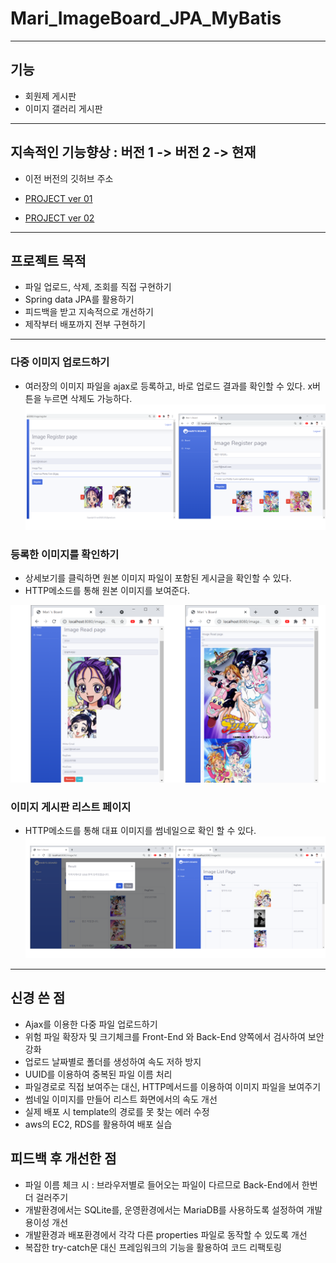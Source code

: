 # Mari_ImageBoard_JPA_MyBatis
***
## 기능
- 회원제 게시판
- 이미지 갤러리 게시판
***
## 지속적인 기능향상 : 버전 1 -> 버전 2 -> 현재
- 이전 버전의 깃허브 주소


- [PROJECT ver 01](https://github.com/MARI2020201101/Mari_Community_Board)


- [PROJECT ver 02](https://github.com/MARI2020201101/Mari_Board_JPA_MyBatis)
***
## 프로젝트 목적
- 파일 업로드, 삭제, 조회를 직접 구현하기 
- Spring data JPA를 활용하기
- 피드백을 받고 지속적으로 개선하기
- 제작부터 배포까지 전부 구현하기

***
### 다중 이미지 업로드하기
- 여러장의 이미지 파일을 ajax로 등록하고, 바로 업로드 결과를 확인할 수 있다. x버튼을 누르면 삭제도 가능하다. 
![다중 이미지 업로드하기](https://github.com/MARI2020201101/Mari_ImageBoard_JPA_MyBatis/blob/master/register-multiple-images.PNG)

### 등록한 이미지를 확인하기 
- 상세보기를 클릭하면 원본 이미지 파일이 포함된 게시글을 확인할 수 있다.
- HTTP메소드를 통해 원본 이미지를 보여준다.


![등록한 이미지를 확인하기](https://github.com/MARI2020201101/Mari_ImageBoard_JPA_MyBatis/blob/master/show-multiple-images.PNG)

### 이미지 게시판 리스트 페이지 
- HTTP메소드를 통해 대표 이미지를 썸네일으로 확인 할 수 있다.
![이미지 게시판 리스트 페이지](https://github.com/MARI2020201101/Mari_ImageBoard_JPA_MyBatis/blob/master/show-image-list.PNG)
***

## 신경 쓴 점
- Ajax를 이용한 다중 파일 업로드하기
- 위험 파일 확장자 및 크기체크를 Front-End 와 Back-End 양쪽에서 검사하여 보안 강화
- 업로드 날짜별로 폴더를 생성하여 속도 저하 방지
- UUID를 이용하여 중복된 파일 이름 처리
- 파일경로로 직접 보여주는 대신, HTTP메서드를 이용하여 이미지 파일을 보여주기
- 썸네일 이미지를 만들어 리스트 화면에서의 속도 개선
- 실제 배포 시 template의 경로를 못 찾는 에러 수정
- aws의 EC2, RDS를 활용하여 배포 실습
## 피드백 후 개선한 점
- 파일 이름 체크 시 : 브라우저별로 들어오는 파일이 다르므로 Back-End에서 한번 더 걸러주기
- 개발환경에서는 SQLite를, 운영환경에서는 MariaDB를 사용하도록 설정하여 개발 용이성 개선
- 개발환경과 배포환경에서 각각 다른 properties 파일로 동작할 수 있도록 개선
- 복잡한 try-catch문 대신 프레임워크의 기능을 활용하여 코드 리팩토링
